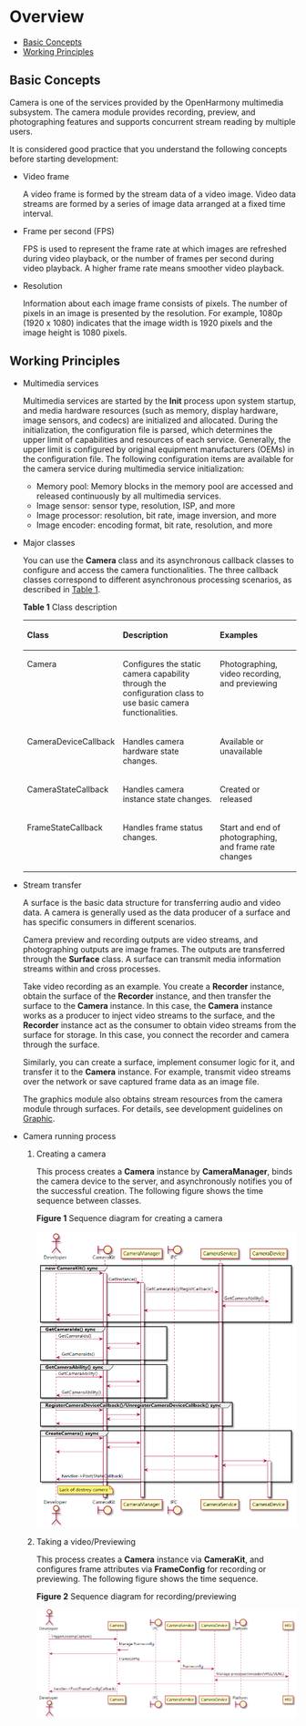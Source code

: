 # Overview<a name="EN-US_TOPIC_0000001051690589"></a>

-   [Basic Concepts](#section175012297491)
-   [Working Principles](#section193961322175011)

## Basic Concepts<a name="section175012297491"></a>

Camera is one of the services provided by the OpenHarmony multimedia subsystem. The camera module provides recording, preview, and photographing features and supports concurrent stream reading by multiple users.

It is considered good practice that you understand the following concepts before starting development:

-   Video frame

    A video frame is formed by the stream data of a video image. Video data streams are formed by a series of image data arranged at a fixed time interval.

-   Frame per second \(FPS\)

    FPS is used to represent the frame rate at which images are refreshed during video playback, or the number of frames per second during video playback. A higher frame rate means smoother video playback.

-   Resolution

    Information about each image frame consists of pixels. The number of pixels in an image is presented by the resolution. For example, 1080p \(1920 x 1080\) indicates that the image width is 1920 pixels and the image height is 1080 pixels.


## Working Principles<a name="section193961322175011"></a>

-   Multimedia services

    Multimedia services are started by the  **Init**  process upon system startup, and media hardware resources \(such as memory, display hardware, image sensors, and codecs\) are initialized and allocated. During the initialization, the configuration file is parsed, which determines the upper limit of capabilities and resources of each service. Generally, the upper limit is configured by original equipment manufacturers \(OEMs\) in the configuration file. The following configuration items are available for the camera service during multimedia service initialization:

    -   Memory pool: Memory blocks in the memory pool are accessed and released continuously by all multimedia services.
    -   Image sensor: sensor type, resolution, ISP, and more
    -   Image processor: resolution, bit rate, image inversion, and more
    -   Image encoder: encoding format, bit rate, resolution, and more


-   Major classes

    You can use the  **Camera**  class and its asynchronous callback classes to configure and access the camera functionalities. The three callback classes correspond to different asynchronous processing scenarios, as described in  [Table 1](#table486418149411).

    **Table  1**  Class description

    <a name="table486418149411"></a>
    <table><thead align="left"><tr id="row19864414104115"><th class="cellrowborder" valign="top" width="22.322232223222326%" id="mcps1.2.4.1.1"><p id="p128641914114112"><a name="p128641914114112"></a><a name="p128641914114112"></a>Class</p>
    </th>
    <th class="cellrowborder" valign="top" width="44.34443444344435%" id="mcps1.2.4.1.2"><p id="p1386471410411"><a name="p1386471410411"></a><a name="p1386471410411"></a>Description</p>
    </th>
    <th class="cellrowborder" valign="top" width="33.33333333333333%" id="mcps1.2.4.1.3"><p id="p1486541484116"><a name="p1486541484116"></a><a name="p1486541484116"></a>Examples</p>
    </th>
    </tr>
    </thead>
    <tbody><tr id="row138651914104113"><td class="cellrowborder" valign="top" width="22.322232223222326%" headers="mcps1.2.4.1.1 "><p id="p1886515147416"><a name="p1886515147416"></a><a name="p1886515147416"></a>Camera</p>
    </td>
    <td class="cellrowborder" valign="top" width="44.34443444344435%" headers="mcps1.2.4.1.2 "><p id="p48653148414"><a name="p48653148414"></a><a name="p48653148414"></a>Configures the static camera capability through the configuration class to use basic camera functionalities.</p>
    </td>
    <td class="cellrowborder" valign="top" width="33.33333333333333%" headers="mcps1.2.4.1.3 "><p id="p986510145416"><a name="p986510145416"></a><a name="p986510145416"></a>Photographing, video recording, and previewing</p>
    </td>
    </tr>
    <tr id="row98656144413"><td class="cellrowborder" valign="top" width="22.322232223222326%" headers="mcps1.2.4.1.1 "><p id="p13865161412412"><a name="p13865161412412"></a><a name="p13865161412412"></a>CameraDeviceCallback</p>
    </td>
    <td class="cellrowborder" valign="top" width="44.34443444344435%" headers="mcps1.2.4.1.2 "><p id="p1986517141413"><a name="p1986517141413"></a><a name="p1986517141413"></a>Handles camera hardware state changes.</p>
    </td>
    <td class="cellrowborder" valign="top" width="33.33333333333333%" headers="mcps1.2.4.1.3 "><p id="p286531413419"><a name="p286531413419"></a><a name="p286531413419"></a>Available or unavailable</p>
    </td>
    </tr>
    <tr id="row167872310411"><td class="cellrowborder" valign="top" width="22.322232223222326%" headers="mcps1.2.4.1.1 "><p id="p196793230419"><a name="p196793230419"></a><a name="p196793230419"></a>CameraStateCallback</p>
    </td>
    <td class="cellrowborder" valign="top" width="44.34443444344435%" headers="mcps1.2.4.1.2 "><p id="p14679823144110"><a name="p14679823144110"></a><a name="p14679823144110"></a>Handles camera instance state changes.</p>
    </td>
    <td class="cellrowborder" valign="top" width="33.33333333333333%" headers="mcps1.2.4.1.3 "><p id="p6679102354112"><a name="p6679102354112"></a><a name="p6679102354112"></a>Created or released</p>
    </td>
    </tr>
    <tr id="row886581414118"><td class="cellrowborder" valign="top" width="22.322232223222326%" headers="mcps1.2.4.1.1 "><p id="p1865614194116"><a name="p1865614194116"></a><a name="p1865614194116"></a>FrameStateCallback</p>
    </td>
    <td class="cellrowborder" valign="top" width="44.34443444344435%" headers="mcps1.2.4.1.2 "><p id="p1865171420410"><a name="p1865171420410"></a><a name="p1865171420410"></a>Handles frame status changes.</p>
    </td>
    <td class="cellrowborder" valign="top" width="33.33333333333333%" headers="mcps1.2.4.1.3 "><p id="p486541444119"><a name="p486541444119"></a><a name="p486541444119"></a>Start and end of photographing, and frame rate changes</p>
    </td>
    </tr>
    </tbody>
    </table>

-   Stream transfer

    A surface is the basic data structure for transferring audio and video data. A camera is generally used as the data producer of a surface and has specific consumers in different scenarios.

    Camera preview and recording outputs are video streams, and photographing outputs are image frames. The outputs are transferred through the  **Surface**  class. A surface can transmit media information streams within and cross processes.

    Take video recording as an example. You create a  **Recorder**  instance, obtain the surface of the  **Recorder**  instance, and then transfer the surface to the  **Camera**  instance. In this case, the  **Camera**  instance works as a producer to inject video streams to the surface, and the  **Recorder**  instance act as the consumer to obtain video streams from the surface for storage. In this case, you connect the recorder and camera through the surface.

    Similarly, you can create a surface, implement consumer logic for it, and transfer it to the  **Camera**  instance. For example, transmit video streams over the network or save captured frame data as an image file.

    The graphics module also obtains stream resources from the camera module through surfaces. For details, see development guidelines on  [Graphic](subsys-graphics-overview.md).

-   Camera running process
    1.  Creating a camera

        This process creates a  **Camera**  instance by  **CameraManager**, binds the camera device to the server, and asynchronously notifies you of the successful creation. The following figure shows the time sequence between classes.

        **Figure  1**  Sequence diagram for creating a camera<a name="fig9882125184416"></a>  
        

        ![](figure/en-us_image_0000001054101094.png)


    1.  Taking a video/Previewing

        This process creates a  **Camera**  instance via  **CameraKit**, and configures frame attributes via  **FrameConfig**  for recording or previewing. The following figure shows the time sequence.

        **Figure  2**  Sequence diagram for recording/previewing<a name="fig642695404512"></a>  
        

        ![](figure/en-us_image_0000001054421113.png)



